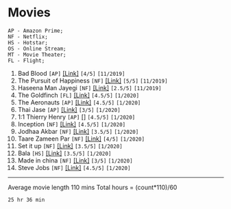 # Movies
```
AP - Amazon Prime;
NF - Netflix;
HS - Hotstar;
OS - Online Stream;
MT - Movie Theater;
FL - Flight;
```

1. Bad Blood ```[AP]``` [[Link]](https://www.imdb.com/title/tt1773294/) ```[4/5]``` ```[11/2019]```
2. The Pursuit of Happiness ```[NF]``` [[Link]](https://www.imdb.com/title/tt0454921/) ```[5/5]``` ```[11/2019]```
3. Haseena Man Jayegi ```[NF]``` [[Link]](https://www.imdb.com/title/tt0267548/) ```[2.5/5]``` ```[11/2019]```
4. The Goldfinch ```[FL]``` [[Link]](https://www.imdb.com/title/tt3864056) ```[4.5/5]``` ```[1/2020]```
5. The Aeronauts ```[AP]``` [[Link]](https://www.imdb.com/title/tt6141246/) ```[4.5/5]``` ```[1/2020]```
6. Thai Jase ```[AP]``` [[Link]](https://www.imdb.com/title/tt5545568/) ```[3/5]``` ```[1/2020]```
7. 1:1 Thierry Henry ```[AP]``` [[]](https://www.imdb.com/title/tt2616068/) ```[4.5/5]``` ```[1/2020]```
8. Inception ```[NF]``` [[Link]](https://www.imdb.com/title/tt1375666/) ```[4.5/5]``` ```[1/2020]```
9. Jodhaa Akbar ```[NF]``` [[Link]](https://www.imdb.com/title/tt0449994/) ```[3.5/5]``` ```[1/2020]```
10. Taare Zameen Par ```[NF]``` [[Link]](https://www.imdb.com/title/tt0986264/) ```[4/5]``` ```[1/2020]```
11. Set it up ```[NF]``` [[Link]](https://www.imdb.com/title/tt5304992/) ```[3.5/5]``` ```[1/2020]```
12. Bala ```[HS]``` [[Link]](https://www.imdb.com/title/tt9420648/) ```[3.5/5]``` ```[1/2020]```
13. Made in china ```[NF]``` [[Link]](https://www.imdb.com/title/tt8983180/) ```[3/5]``` ```[1/2020]```
14. Steve Jobs ```[NF]``` [[Link]](https://www.imdb.com/title/tt2080374/) ```[4.5/5]``` ```[1/2020]```

---
Average movie length 110 mins
Total hours = (count*110)/60 
```
25 hr 36 min
```


<!-- Template 
- Name ```[]``` [[]]() ```[/5]``` ```[/]```
-->
